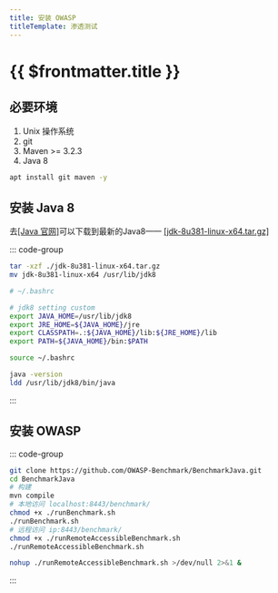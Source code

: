 ```yaml
---
title: 安装 OWASP
titleTemplate: 渗透测试
---
```


# {{ $frontmatter.title }}

## 必要环境

1. Unix 操作系统
2. git
3. Maven >= 3.2.3
4. Java 8

```bash
apt install git maven -y
```

## 安装 Java 8

去[[Java 官网]](https://www.oracle.com/java/technologies/downloads/)可以下载到最新的Java8—— [[jdk-8u381-linux-x64.tar.gz]](https://download.oracle.com/otn/java/jdk/8u381-b09/8c876547113c4e4aab3c868e9e0ec572/jdk-8u381-linux-x64.tar.gz)

::: code-group

```bash [安装]
tar -xzf ./jdk-8u381-linux-x64.tar.gz
mv jdk-8u381-linux-x64 /usr/lib/jdk8
```

```bash [加入环境变量]
# ~/.bashrc

# jdk8 setting custom
export JAVA_HOME=/usr/lib/jdk8
export JRE_HOME=${JAVA_HOME}/jre
export CLASSPATH=.:${JAVA_HOME}/lib:${JRE_HOME}/lib
export PATH=${JAVA_HOME}/bin:$PATH

source ~/.bashrc
```

```bash [测试]
java -version
ldd /usr/lib/jdk8/bin/java
```

:::

## 安装 OWASP

::: code-group

```bash [安装]
git clone https://github.com/OWASP-Benchmark/BenchmarkJava.git
cd BenchmarkJava
# 构建
mvn compile
# 本地访问 localhost:8443/benchmark/
chmod +x ./runBenchmark.sh
./runBenchmark.sh
# 远程访问 ip:8443/benchmark/
chmod +x ./runRemoteAccessibleBenchmark.sh
./runRemoteAccessibleBenchmark.sh
```

```bash [后台启动]
nohup ./runRemoteAccessibleBenchmark.sh >/dev/null 2>&1 &
```

:::
